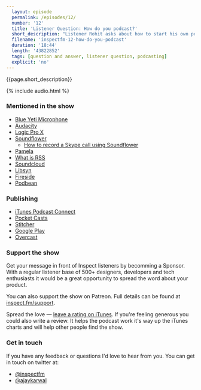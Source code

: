 ```yaml
---
  layout: episode
  permalink: /episodes/12/
  number: '12'
  title: 'Listener Question: How do you podcast?'
  short_description: "Listener Rohit asks about how to start his own podcast and what are the minimum requirements. I talk about the equipment and software I use and what is involved in recording an episode."
  filename: 'inspectfm-12-how-do-you-podcast'
  duration: '18:44'
  length: '43822852'
  tags: [question and answer, listener question, podcasting]
  explicit: 'no'
---
```


{{page.short_description}}

{% include audio.html %}

### Mentioned in the show

- [Blue Yeti Microphone](http://amzn.to/2uOOZGj)
- [Audacity](http://www.audacityteam.org/)
- [Logic Pro X](https://www.apple.com/uk/logic-pro/)
- [Soundflower](https://github.com/mattingalls/Soundflower)
  - [How to record a Skype call using Soundflower](http://www.addictivetips.com/mac-os/record-audio-from-skype-calls-high-quality-mac/)
- [Pamela](http://www.pamela.biz/)
- [What is RSS](http://www.whatisrss.com/)
- [Soundcloud](https://soundcloud.com/)
- [Libsyn](https://www.libsyn.com/)
- [Fireside](https://fireside.fm/)
- [Podbean](https://podbean.com/)

### Publishing
- [iTunes Podcast Connect](https://podcastsconnect.apple.com/)
- [Pocket Casts](http://www.pocketcasts.com/submit)
- [Stitcher](http://www.stitcher.com/content-providers)
- [Google Play](https://play.google.com/music/podcasts/publish?u=0#)
- [Overcast](https://twitter.com/overcastfm/status/489451064563740672?lang=en)

### Support the show

Get your message in front of Inspect listeners by becomming a Sponsor. With a regular listener base of 500+ designers, developers and tech enthusiasts it would be a great opportunity to spread the word about your product.

You can also support the show on Patreon. Full details can be found at [inspect.fm/support](http://inspect.fm/support/).

Spread the love &mdash; <a target="_blank" href="{{ site.feeds.itunes }}">leave a rating on iTunes</a>. If you're feeling generous you could also write a review. It helps the podcast work it's way up the iTunes charts and will help other people find the show.


### Get in touch

If you have any feedback or questions I'd love to hear from you. You can get in touch on twitter at:

- [@inspectfm](http://twitter.com/inspectfm)
- [@ajaykarwal](http://twitter.com/ajaykarwal)
